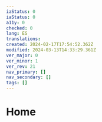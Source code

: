 ```yaml
---
iaStatus: 0
iaStatus: 0
a11y: 0
checked: 0
lang: ES
translations: 
created: 2024-02-17T17:54:52.362Z
modified: 2024-03-13T14:33:29.361Z
ver_major: 0
ver_minor: 1
ver_rev: 21
nav_primary: []
nav_secondary: []
tags: []
---
```

# Home
